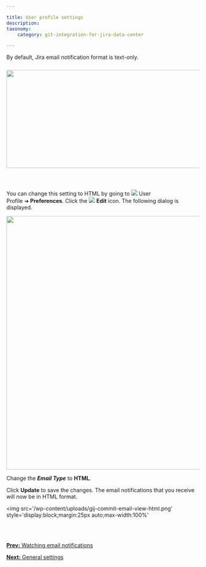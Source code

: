 ```yaml
---

title: User profile settings
description:
taxonomy:
    category: git-integration-for-jira-data-center

---
```

By default, Jira email notification format is text-only.

<img src='/wp-content/uploads/gij-commit-email-view-text.png' width=589 height=256 style='display:block;margin:25px auto;max-width:100%' />

<br>

You can change this setting to HTML by going to ![](/wp-content/uploads/gij-profile-icon.png) User Profile ➜ **Preferences**. Click the <img src='/wp-content/uploads/gij-edit-icon-dark.png' /> **Edit** icon. The following dialog is displayed.

<img src='/wp-content/uploads/gij-gitserver-user-prefs-email-type-sel.png' widht=544 height=662 style='' />

<br>

Change the _**Email Type**_ to **HTML**.

Click **Update** to save the changes. The email notifications that you receive will now be in HTML format.

<img src='/wp-content/uploads/gij-commit-email-view-html.png' style='display:block;margin:25px auto;max-width:100%'

<br>
<br>

[**Prev:** Watching email notifications](/git-integration-for-jira-data-center/watching-email-notifications-gij-self-managed)

[**Next:** General settings](/git-integration-for-jira-data-center/general-settings-docs-gij-self-managed)

